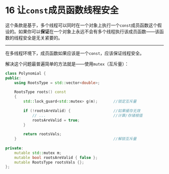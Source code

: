 # 16 让`const`成员函数线程安全

​	这个条款是基于，多个线程可以同时在一个对象上执行一个`const`成员函数这个假设的。如果你可以**保证**在一个对象上永远不会有多个线程执行该成员函数——该函数的线程安全是无关紧要的。

---

​	在多线程环境下，成员函数如果应该是一个`const`，应该保证线程安全。

​	解决这个问题最普遍简单的方法就是——使用`mutex`（互斥量）：

```c++
class Polynomial {
public:
    using RootsType = std::vector<double>;
    
    RootsType roots() const
    {
        std::lock_guard<std::mutex> g(m);       //锁定互斥量
        
        if (!rootsAreValid) {                   //如果缓存无效
            // ...                              //计算/存储根值
            rootsAreValid = true;
        }
        
        return rootsVals;
    }                                           //解锁互斥量
    
private:
    mutable std::mutex m;
    mutable bool rootsAreValid { false };
    mutable RootsType rootsVals {};
};
```

